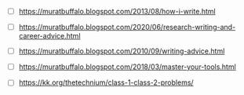 - [ ] <https://muratbuffalo.blogspot.com/2013/08/how-i-write.html>
- [ ] <https://muratbuffalo.blogspot.com/2020/06/research-writing-and-career-advice.html>
- [ ] <https://muratbuffalo.blogspot.com/2010/09/writing-advice.html>
- [ ] <https://muratbuffalo.blogspot.com/2018/03/master-your-tools.html>
- [ ] <https://kk.org/thetechnium/class-1-class-2-problems/>


